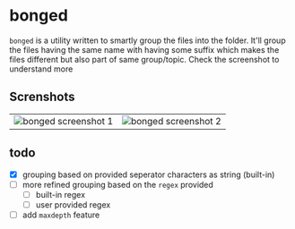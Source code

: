 # bonged

`bonged` is a utility written to smartly group the files into the folder. It'll group the files having the same name with having some suffix which makes the files different but also part of same group/topic. Check the screenshot to understand more

## Screnshots

<table>
	<tr>
		<td><img src="https://github.com/coolabhays/bonged/blob/main/sshots/2022-10-18_204345.png" alt="bonged screenshot 1"/></td>
		<td><img src="https://github.com/coolabhays/bonged/blob/main/sshots/2022-10-18_215258.png" alt="bonged screenshot 2"/></td>
	</tr>
</table>

## todo

* [x] grouping based on provided seperator characters as string (built-in)
* [ ] more refined grouping based on the `regex` provided
	- [ ] built-in regex
	- [ ] user provided regex
* [ ] add `maxdepth` feature
